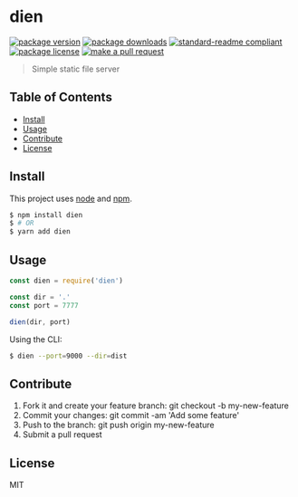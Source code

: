 
# dien
[![package version](https://img.shields.io/npm/v/dien.svg?style=flat-square)](https://npmjs.org/package/dien)
[![package downloads](https://img.shields.io/npm/dm/dien.svg?style=flat-square)](https://npmjs.org/package/dien)
[![standard-readme compliant](https://img.shields.io/badge/readme%20style-standard-brightgreen.svg?style=flat-square)](https://github.com/RichardLitt/standard-readme)
[![package license](https://img.shields.io/npm/l/dien.svg?style=flat-square)](https://npmjs.org/package/dien)
[![make a pull request](https://img.shields.io/badge/PRs-welcome-brightgreen.svg?style=flat-square)](http://makeapullrequest.com)

> Simple static file server

## Table of Contents

- [Install](#install)
- [Usage](#usage)
- [Contribute](#contribute)
- [License](#License)

## Install

This project uses [node](https://nodejs.org) and [npm](https://www.npmjs.com). 

```sh
$ npm install dien
$ # OR
$ yarn add dien
```

## Usage

```js
const dien = require('dien')

const dir = '.'
const port = 7777

dien(dir, port)

```

Using the CLI:

```sh
$ dien --port=9000 --dir=dist
```

## Contribute

1. Fork it and create your feature branch: git checkout -b my-new-feature
2. Commit your changes: git commit -am 'Add some feature'
3. Push to the branch: git push origin my-new-feature 
4. Submit a pull request

## License

MIT
    